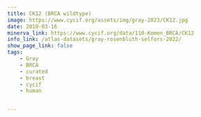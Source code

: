 ```yaml
---
title: CK12 (BRCA wildtype)
image: https://www.cycif.org/assets/img/gray-2023/CK12.jpg
date: 2010-03-16
minerva_link: https://www.cycif.org/data/110-Komen_BRCA/CK12
info_link: /atlas-datasets/gray-rosenbluth-selfors-2022/
show_page_link: false
tags:
    - Gray
    - BRCA
    - curated
    - breast
    - cycif
    - human


---
```

